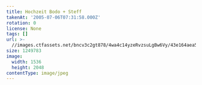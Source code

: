 ```yaml
---
title: Hochzeit Bodo + Steff
takenAt: '2005-07-06T07:31:58.000Z'
rotation: 0
license: None
tags: []
url: >-
  //images.ctfassets.net/bncv3c2gt878/4wa4c14yzeRvzsuLgBw6Vy/43e164aea5c67995d651aa6bf6505a81/hochzeit-bodo--steff_4560371960_o
size: 1249783
image:
  width: 1536
  height: 2048
contentType: image/jpeg
---
```


